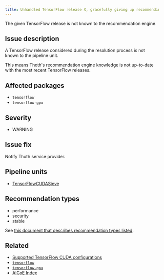 ```yaml
---
title: Unhandled TensorFlow release X, gracefully giving up recommending TensorFlow based on CUDA version Y
---
```


The given TensorFlow release is not known to the recommendation engine.

## Issue description

A TensorFlow release considered during the resolution process is not known to
the pipeline unit.

This means Thoth's recommendation engine knowledge is not up-to-date with the
most recent TensorFlow releases.

## Affected packages

 * ``tensorflow``
 * ``tensorflow-gpu``

## Severity

 * WARNING

## Issue fix

Notify Thoth service provider.

## Pipeline units

 * [TensorFlowCUDASieve](https://thoth-station.ninja/docs/developers/adviser/thoth.adviser.sieves.html#thoth.adviser.sieves.TensorFlowCUDASieve)

## Recommendation types

 * performance
 * security
 * stable

See [this document that describes recommendation types
listed](http://thoth-station.ninja/recommendation-types).


## Related

 * [Supported TensorFlow CUDA configurations][1]
 * [``tensorflow``][2]
 * [``tensorflow-gpu``][3]
 * [AICoE Index][4]

[1]: https://www.tensorflow.org/install/source#linux
[2]: https://pypi.org/project/tensorflow
[3]: https://pypi.org/project/tensorflow-gpu
[4]: http://tensorflow.pypi.thoth-station.ninja/
